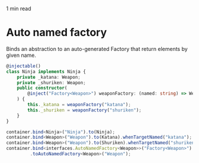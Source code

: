 <p id="reading-time-action-id" align="left">1 min read</p>

# Auto named factory

Binds an abstraction to an auto-generated Factory that return elements by given name.

```ts
@injectable()
class Ninja implements Ninja {
    private _katana: Weapon;
    private _shuriken: Weapon;
    public constructor(
        @inject("Factory<Weapon>") weaponFactory: (named: string) => Weapon
    ) {
        this._katana = weaponFactory("katana");
        this._shuriken = weaponFactory("shuriken");
    }
}
```

```ts
container.bind<Ninja>("Ninja").to(Ninja);
container.bind<Weapon>("Weapon").to(Katana).whenTargetNamed("katana");
container.bind<Weapon>("Weapon").to(Shuriken).whenTargetNamed("shuriken");
container.bind<interfaces.AutoNamedFactory<Weapon>>("Factory<Weapon>")
         .toAutoNamedFactory<Weapon>("Weapon");
```
